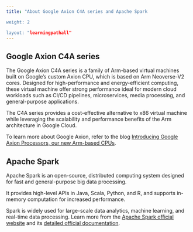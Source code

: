 ```yaml
---
title: "About Google Axion C4A series and Apache Spark

weight: 2

layout: "learningpathall"
---
```


## Google Axion C4A series

The Google Axion C4A series is a family of Arm-based virtual machines built on Google’s custom Axion CPU, which is based on Arm Neoverse-V2 cores. Designed for high-performance and energy-efficient computing, these virtual machine offer strong performance ideal for modern cloud workloads such as CI/CD pipelines, microservices, media processing, and general-purpose applications.

The C4A series provides a cost-effective alternative to x86 virtual machine while leveraging the scalability and performance benefits of the Arm architecture in Google Cloud.

To learn more about Google Axion, refer to the blog [Introducing Google Axion Processors, our new Arm-based CPUs](https://cloud.google.com/blog/products/compute/introducing-googles-new-arm-based-cpu).

## Apache Spark

Apache Spark is an open-source, distributed computing system designed for fast and general-purpose big data processing. 

It provides high-level APIs in Java, Scala, Python, and R, and supports in-memory computation for increased performance. 

Spark is widely used for large-scale data analytics, machine learning, and real-time data processing. Learn more from the [Apache Spark official website](https://spark.apache.org/) and its [detailed official documentation](https://spark.apache.org/docs/latest/).
